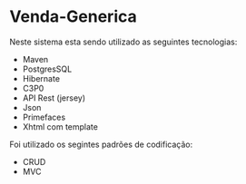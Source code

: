 # Venda-Generica

Neste sistema esta sendo utilizado as seguintes tecnologias:
* Maven
* PostgresSQL
* Hibernate
* C3P0
* API Rest (jersey)
* Json
* Primefaces
* Xhtml com template

Foi utilizado os segintes padrões de codificação:
* CRUD
* MVC
